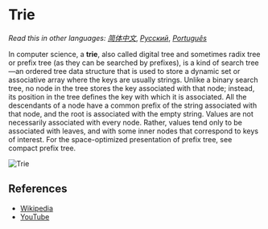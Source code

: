 # Trie

_Read this in other languages:_
[_简体中文_](README.zh-CN.md),
[_Русский_](README.ru-RU.md),
[_Português_](README.pt-BR.md)

In computer science, a **trie**, also called digital tree and sometimes
radix tree or prefix tree (as they can be searched by prefixes),
is a kind of search tree—an ordered tree data structure that is
used to store a dynamic set or associative array where the keys
are usually strings. Unlike a binary search tree, no node in the
tree stores the key associated with that node; instead, its
position in the tree defines the key with which it is associated.
All the descendants of a node have a common prefix of the string
associated with that node, and the root is associated with the
empty string. Values are not necessarily associated with every
node. Rather, values tend only to be associated with leaves,
and with some inner nodes that correspond to keys of interest.
For the space-optimized presentation of prefix tree, see compact
prefix tree.

![Trie](https://upload.wikimedia.org/wikipedia/commons/b/be/Trie_example.svg)

## References

- [Wikipedia](https://en.wikipedia.org/wiki/Trie)
- [YouTube](https://www.youtube.com/watch?v=zIjfhVPRZCg&list=PLLXdhg_r2hKA7DPDsunoDZ-Z769jWn4R8&index=7&t=0s)
